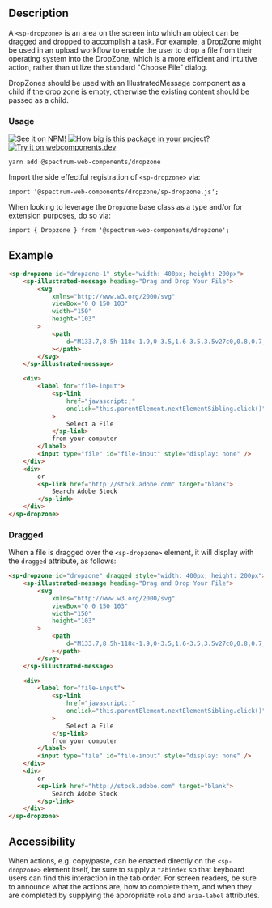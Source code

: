 ## Description

A `<sp-dropzone>` is an area on the screen into which an object can be dragged and dropped to accomplish a task. For example, a DropZone might be used in an upload workflow to enable the user to drop a file from their operating system into the DropZone, which is a more efficient and intuitive action, rather than utilize the standard "Choose File" dialog.

DropZones should be used with an IllustratedMessage component as a child if the drop zone is empty, otherwise the existing content should be passed as a child.

### Usage

[![See it on NPM!](https://img.shields.io/npm/v/@spectrum-web-components/dropzone?style=for-the-badge)](https://www.npmjs.com/package/@spectrum-web-components/dropzone)
[![How big is this package in your project?](https://img.shields.io/bundlephobia/minzip/@spectrum-web-components/dropzone?style=for-the-badge)](https://bundlephobia.com/result?p=@spectrum-web-components/dropzone)
[![Try it on webcomponents.dev](https://img.shields.io/badge/Try%20it%20on-webcomponents.dev-green?style=for-the-badge)](https://webcomponents.dev/edit/collection/fO75441E1Q5ZlI0e9pgq/yoQJtdPFBCH1UG3Qsicc/src/index.ts)

```
yarn add @spectrum-web-components/dropzone
```

Import the side effectful registration of `<sp-dropzone>` via:

```
import '@spectrum-web-components/dropzone/sp-dropzone.js';
```

When looking to leverage the `Dropzone` base class as a type and/or for extension purposes, do so via:

```
import { Dropzone } from '@spectrum-web-components/dropzone';
```

## Example

```html
<sp-dropzone id="dropzone-1" style="width: 400px; height: 200px">
    <sp-illustrated-message heading="Drag and Drop Your File">
        <svg
            xmlns="http://www.w3.org/2000/svg"
            viewBox="0 0 150 103"
            width="150"
            height="103"
        >
            <path
                d="M133.7,8.5h-118c-1.9,0-3.5,1.6-3.5,3.5v27c0,0.8,0.7,1.5,1.5,1.5s1.5-0.7,1.5-1.5V23.5h119V92c0,0.3-0.2,0.5-0.5,0.5h-118c-0.3,0-0.5-0.2-0.5-0.5V69c0-0.8-0.7-1.5-1.5-1.5s-1.5,0.7-1.5,1.5v23c0,1.9,1.6,3.5,3.5,3.5h118c1.9,0,3.5-1.6,3.5-3.5V12C137.2,10.1,135.6,8.5,133.7,8.5z M15.2,21.5V12c0-0.3,0.2-0.5,0.5-0.5h118c0.3,0,0.5,0.2,0.5,0.5v9.5H15.2z M32.6,16.5c0,0.6-0.4,1-1,1h-10c-0.6,0-1-0.4-1-1s0.4-1,1-1h10C32.2,15.5,32.6,15.9,32.6,16.5z M13.6,56.1l-8.6,8.5C4.8,65,4.4,65.1,4,65.1c-0.4,0-0.8-0.1-1.1-0.4c-0.6-0.6-0.6-1.5,0-2.1l8.6-8.5l-8.6-8.5c-0.6-0.6-0.6-1.5,0-2.1c0.6-0.6,1.5-0.6,2.1,0l8.6,8.5l8.6-8.5c0.6-0.6,1.5-0.6,2.1,0c0.6,0.6,0.6,1.5,0,2.1L15.8,54l8.6,8.5c0.6,0.6,0.6,1.5,0,2.1c-0.3,0.3-0.7,0.4-1.1,0.4c-0.4,0-0.8-0.1-1.1-0.4L13.6,56.1z"
            ></path>
        </svg>
    </sp-illustrated-message>

    <div>
        <label for="file-input">
            <sp-link
                href="javascript:;"
                onclick="this.parentElement.nextElementSibling.click()"
            >
                Select a File
            </sp-link>
            from your computer
        </label>
        <input type="file" id="file-input" style="display: none" />
    </div>
    <div>
        or
        <sp-link href="http://stock.adobe.com" target="blank">
            Search Adobe Stock
        </sp-link>
    </div>
</sp-dropzone>
```

### Dragged

When a file is dragged over the `<sp-dropzone>` element, it will display with the `dragged` attribute, as follows:

```html
<sp-dropzone id="dropzone" dragged style="width: 400px; height: 200px">
    <sp-illustrated-message heading="Drag and Drop Your File">
        <svg
            xmlns="http://www.w3.org/2000/svg"
            viewBox="0 0 150 103"
            width="150"
            height="103"
        >
            <path
                d="M133.7,8.5h-118c-1.9,0-3.5,1.6-3.5,3.5v27c0,0.8,0.7,1.5,1.5,1.5s1.5-0.7,1.5-1.5V23.5h119V92c0,0.3-0.2,0.5-0.5,0.5h-118c-0.3,0-0.5-0.2-0.5-0.5V69c0-0.8-0.7-1.5-1.5-1.5s-1.5,0.7-1.5,1.5v23c0,1.9,1.6,3.5,3.5,3.5h118c1.9,0,3.5-1.6,3.5-3.5V12C137.2,10.1,135.6,8.5,133.7,8.5z M15.2,21.5V12c0-0.3,0.2-0.5,0.5-0.5h118c0.3,0,0.5,0.2,0.5,0.5v9.5H15.2z M32.6,16.5c0,0.6-0.4,1-1,1h-10c-0.6,0-1-0.4-1-1s0.4-1,1-1h10C32.2,15.5,32.6,15.9,32.6,16.5z M13.6,56.1l-8.6,8.5C4.8,65,4.4,65.1,4,65.1c-0.4,0-0.8-0.1-1.1-0.4c-0.6-0.6-0.6-1.5,0-2.1l8.6-8.5l-8.6-8.5c-0.6-0.6-0.6-1.5,0-2.1c0.6-0.6,1.5-0.6,2.1,0l8.6,8.5l8.6-8.5c0.6-0.6,1.5-0.6,2.1,0c0.6,0.6,0.6,1.5,0,2.1L15.8,54l8.6,8.5c0.6,0.6,0.6,1.5,0,2.1c-0.3,0.3-0.7,0.4-1.1,0.4c-0.4,0-0.8-0.1-1.1-0.4L13.6,56.1z"
            ></path>
        </svg>
    </sp-illustrated-message>

    <div>
        <label for="file-input">
            <sp-link
                href="javascript:;"
                onclick="this.parentElement.nextElementSibling.click()"
            >
                Select a File
            </sp-link>
            from your computer
        </label>
        <input type="file" id="file-input" style="display: none" />
    </div>
    <div>
        or
        <sp-link href="http://stock.adobe.com" target="blank">
            Search Adobe Stock
        </sp-link>
    </div>
</sp-dropzone>
```

## Accessibility

When actions, e.g. copy/paste, can be enacted directly on the `<sp-dropzone>` element itself, be sure to supply a `tabindex` so that keyboard users can find this interaction in the tab order. For screen readers, be sure to announce what the actions are, how to complete them, and when they are completed by supplying the appropriate `role` and `aria-label` attributes.

